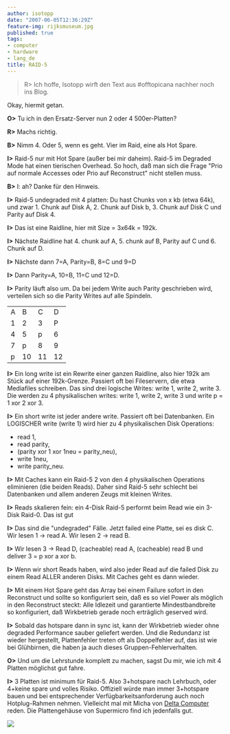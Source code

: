 ```yaml
---
author: isotopp
date: "2007-06-05T12:36:29Z"
feature-img: rijksmuseum.jpg
published: true
tags:
- computer
- hardware
- lang_de
title: RAID-5
---
```


> R> Ich hoffe, Isotopp wirft den Text aus #offtopicana nachher noch ins Blog.

Okay, hiermit getan.

**O>**
Tu ich in den Ersatz-Server nun 2 oder 4 500er-Platten?

**R>**
Machs richtig.

**B>** Nimm 4. Oder 5, wenn es geht. Vier im Raid, eine als Hot Spare.

**I>** Raid-5 nur mit Hot Spare (außer bei mir daheim). Raid-5 im Degraded Mode hat einen tierischen Overhead. So hoch, daß man sich die Frage "Prio auf normale Accesses oder Prio auf Reconstruct" nicht stellen muss.

**B>**
I: ah? Danke für den Hinweis.

**I>**
Raid-5 undegraded mit 4 platten: Du hast Chunks von x kb (etwa 64k), und zwar 1. Chunk auf Disk A, 2. Chunk auf Disk b, 3. Chunk auf Disk C und Parity auf Disk 4.

**I>**
Das ist eine Raidline, hier mit Size = 3x64k = 192k.

**I>**
Nächste Raidline hat 4. chunk auf A, 5. chunk auf B, Parity auf C und 6. Chunk auf D.

**I>**
Nächste dann 7=A, Parity=B, 8=C und 9=D

**I>**
Dann Parity=A, 10=B, 11=C und 12=D.

**I>**
Parity läuft also um. Da bei jedem Write auch Parity geschrieben wird, verteilen sich so die Parity Writes auf alle Spindeln.

<table><tr><td>A</td><td>B</td><td>C</td><td>D</td></tr><tr><td>1</td><td>2</td><td>3</td><td>P</td></tr><tr><td>4</td><td>5</td><td>p</td><td>6</td></tr><tr><td>7</td><td>p</td><td>8</td><td>9</td></tr><tr><td>p</td><td>10</td><td>11</td><td>12</td></tr></table>

**I>**
Ein long write ist ein Rewrite einer ganzen Raidline, also hier 192k am Stück auf einer 192k-Grenze.
Passiert oft bei Fileservern, die etwa Mediafiles schreiben.
Das sind drei logische Writes: write 1, write 2, write 3.
Die werden zu 4 physikalischen writes: write 1, write 2, write 3 und write p = 1 xor 2 xor 3.

**I>**
Ein short write ist jeder andere write.
Passiert oft bei Datenbanken.
Ein LOGISCHER write (write 1) wird hier zu 4 physikalischen Disk Operations:
- read 1,
- read parity,
- (parity xor 1 xor 1neu = parity_neu),
- write 1neu,
- write parity_neu.

**I>**
Mit Caches kann ein Raid-5 2 von den 4 physikalischen Operations eliminieren (die beiden Reads).
Daher sind Raid-5 sehr schlecht bei Datenbanken und allem anderen Zeugs mit kleinen Writes.

**I>**
Reads skalieren fein: ein 4-Disk Raid-5 performt beim Read wie ein 3-Disk Raid-0. Das ist gut

**I>**
Das sind die "undegraded" Fälle.
Jetzt failed eine Platte, sei es disk C.
Wir lesen 1 → read A.
Wir lesen 2 → read B.

**I>**
Wir lesen 3 → Read D, (cacheable) read A, (cacheable) read B und deliver 3 = p xor a xor b.

**I>**
Wenn wir short Reads haben, wird also jeder Read auf die failed Disk zu einem Read ALLER anderen Disks.
Mit Caches geht es dann wieder.

**I>**
Mit einem Hot Spare geht das Array bei einem Failure sofort in den Reconstruct und sollte so konfiguriert sein, daß es so viel Power als möglich in den Reconstruct steckt:
Alle Idlezeit und garantierte Mindestbandbreite so konfiguriert, daß Wirkbetrieb gerade noch erträglich geserved wird.

**I>**
Sobald das hotspare dann in sync ist, kann der Wirkbetrieb wieder ohne degraded Performance sauber geliefert werden.
Und die Redundanz ist wieder hergestellt, Plattenfehler treten oft als Doppelfehler auf, das ist wie bei Glühbirnen, die haben ja auch dieses Gruppen-Fehlerverhalten.

**O>**
Und um die Lehrstunde komplett zu machen, sagst Du mir, wie ich mit 4 Platten möglichst gut fahre.

**I>**
3 Platten ist minimum für Raid-5.
Also 3+hotspare nach Lehrbuch, oder 4+keine spare und volles Risiko.
Offiziell würde man immer 3+hotspare bauen und bei entsprechender Verfügbarkeitsanforderung auch noch Hotplug-Rahmen nehmen.
Vielleicht mal mit Micha von <a href="http://www.deltacomputer.de">Delta Computer</a> reden.
Die Plattengehäuse von Supermicro find ich jedenfalls gut.

![](https://blog.koehntopp.info/uploads/server.jpg)
